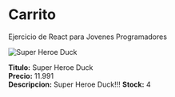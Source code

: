 # Carrito
Ejercicio de React para Jovenes Programadores

![Super Heroe Duck](https://dojiw2m9tvv09.cloudfront.net/60480/product/X_1809-07245.png?84&time=1724047840)

**Titulo:** Super Heroe Duck  
**Precio:** 11.991  
**Descripcion:** Super Heroe Duck!!!
**Stock:** 4


